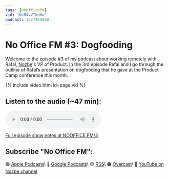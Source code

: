 ```yaml
---
tags: [noofficefm]
vid: "NcB4vVTkdHw"
podcast: 1527466890
---
```


# No Office FM #3: Dogfooding

Welcome to the episode #3 of my podcast about working remotely with Rafal, [Nozbe][n]'s VP of Product. In the 3rd episode Rafal and I go through the outline of Rafal’s presentation on dogfooding that he gave at the Product Camp conference this month.

{% include video.html id=page.vid %}

<!--More-->

## Listen to the audio (~47 min):

<audio controls>
<source src="https://media.transistor.fm/540cf022.mp3" type="audio/mpeg">
</audio>



[Full episode show notes at NOOFFICE.FM/3](https://nooffice.fm/3)

## Subscribe "No Office FM":

🟣 [Apple Podcasts](https://podcasts.apple.com/podcast/no-office/id1527466890)\\
🔵 [Google Podcasts](https://podcasts.google.com/feed/aHR0cHM6Ly9mZWVkcy50cmFuc2lzdG9yLmZtL25vb2ZmaWNl)\\
🟡 [RSS](https://nozbe.com/nooffice.rss)\\
🟠 [Overcast](https://overcast.fm/itunes1527466890/no-office)\\
🔴 [YouTube on Nozbe channel](https://youtube.com/NozbeCom)

[n]: https://michael.gratis/nozbe